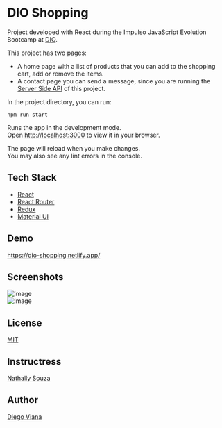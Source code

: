 
# DIO Shopping

Project developed with React during the Impulso JavaScript Evolution Bootcamp at [DIO](https://www.dio.me/en).

This project has two pages:
- A home page with a list of products that you can add to the shopping cart,  add or remove the items. 
- A contact page you can send a message, since you are running the [Server Side API](https://github.com/diegovianaf/dio-shopping-api) of this project.

In the project directory, you can run:

`npm run start`

Runs the app in the development mode.\
Open [http://localhost:3000](http://localhost:3000) to view it in your browser.

The page will reload when you make changes.\
You may also see any lint errors in the console.

## Tech Stack

- [React](https://reactjs.org/)
- [React Router](https://reactrouter.com/)
- [Redux](https://redux.js.org/)
- [Material UI](https://mui.com/)

## Demo

https://dio-shopping.netlify.app/
## Screenshots

![image](https://user-images.githubusercontent.com/92064022/182886394-ec5486c9-c45b-4f5d-a5b4-b3771e6b5d79.png)\
![image](https://user-images.githubusercontent.com/92064022/182898105-7b423064-7dab-45ce-ac5d-2da1c425da5d.png)

## License

[MIT](https://github.com/diegovianaf/dio-shopping/blob/main/LICENSE)

## Instructress

[Nathally Souza](https://github.com/nathyts)

## Author

[Diego Viana](https://www.linkedin.com/in/diegovianaf/)
